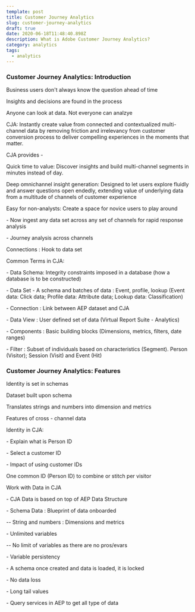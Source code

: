 ```yaml
---
template: post
title: Customer Journey Analytics
slug: customer-journey-analytics
draft: true
date: 2020-06-18T11:48:40.898Z
description: What is Adobe Customer Journey Analytics?
category: analytics
tags:
  - analytics
---
```

### Customer Journey Analytics: Introduction

Business users don't always know the question ahead of time

Insights and decisions are found in the process

Anyone can look at data. Not everyone can analzye

CJA: Instantly create value from connected and contextualized multi-channel data by removing friction and irrelevancy from customer conversion process to deliver compelling experiences in the moments that matter.  

CJA provides - 

Quick time to value: Discover insights and build multi-channel segments in minutes instead of day.

Deep omnichannel insight generation: Designed to let users explore fluidly and answer questions open endedly, extending value of underlying data from a multitude of channels of customer experience

Easy for non-analysts: Create a space for novice users to play around

\- Now ingest any data set across any set of channels for rapid response analysis

\- Journey analysis across channels

Connections : Hook to data set

Common Terms in CJA:

\- Data Schema: Integrity constraints imposed in a database (how a database is to be constructed)

\- Data Set - A schema and batches of data : Event, profile, lookup (Event data: Click data; Profile data: Attribute data; Lookup data: Classification)

\- Connection : Link between AEP dataset and CJA

\- Data View : User defined set of data (Virtual Report Suite - Analytics)

\- Components : Basic building blocks (Dimensions, metrics, filters, date ranges) 

\- Filter : Subset of individuals based on characteristics (Segment). Person (Visitor); Session (Visit) and Event (Hit)

### Customer Journey Analytics: Features

Identity is set in schemas

Dataset built upon schema

Translates strings and numbers into dimension and metrics

Features of cross - channel data

Identity in CJA:

\- Explain what is Person ID

\- Select a customer ID

\- Impact of using customer IDs

One common ID (Person ID) to combine or stitch per visitor

Work with Data in CJA

\- CJA Data is based on top of AEP Data Structure

\- Schema Data : Blueprint of data onboarded

\-- String and numbers : Dimensions and metrics

\- Unlimited variables

\-- No limit of variables as there are no pros/evars

\- Variable persistency

\- A schema once created and data is loaded, it is locked

\- No data loss

\- Long tail values

\- Query services in AEP to get all type of data